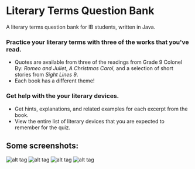 # Literary Terms Question Bank

A literary terms question bank for IB students, written in Java.

### Practice your literary terms with three of the works that you've read.
- Quotes are available from three of the readings from Grade 9 Colonel By: *Romeo and Juliet*, *A Christmas Carol*, and a selection of short stories from *Sight Lines 9*.
- Each book has a different theme!

### Get help with the your literary devices.
- Get hints, explanations, and related examples for each excerpt from the book.
- View the entire list of literary devices that you are expected to remember for the quiz.

## Some screenshots:
![alt tag](https://github.com/cheeseisdisgusting/literary-terms-question-bank/blob/master/screenshots/MainMenu.PNG)
![alt tag](https://github.com/cheeseisdisgusting/literary-terms-question-bank/blob/master/screenshots/ACC.PNG)
![alt tag](https://github.com/cheeseisdisgusting/literary-terms-question-bank/blob/master/screenshots/RJ.PNG)
![alt tag](https://github.com/cheeseisdisgusting/literary-terms-question-bank/blob/master/screenshots/SS9.PNG)

